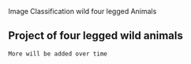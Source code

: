 
Image Classification wild four legged Animals

## Project of four legged wild animals
	More will be added over time

	  




